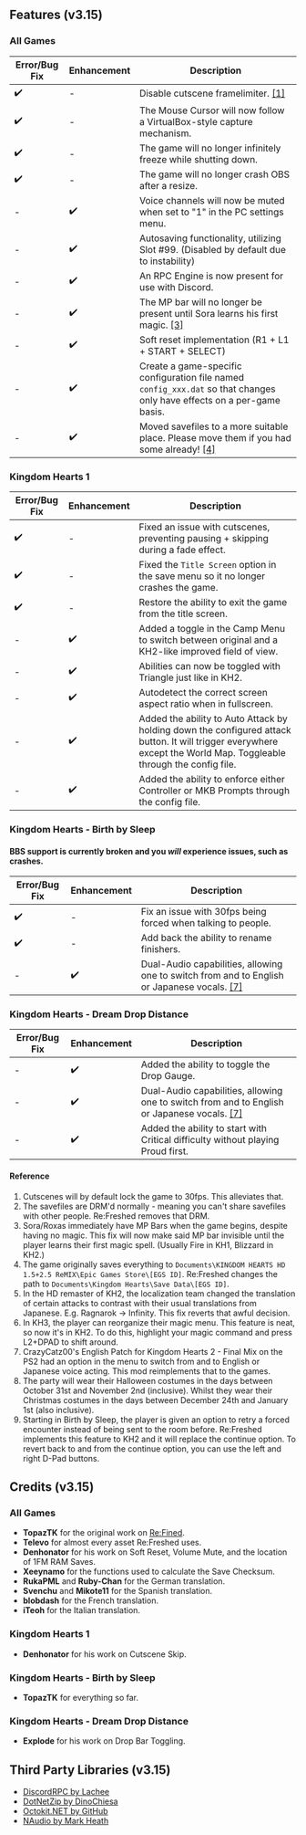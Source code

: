 ## Features (v3.15)

### All Games

| Error/Bug Fix | Enhancement | Description |
|---------------|-------------|-------------|
| :heavy_check_mark: | - | Disable cutscene framelimiter. [[1]](#reference) |
| :heavy_check_mark: | - | The Mouse Cursor will now follow a VirtualBox-style capture mechanism. |
| :heavy_check_mark: | - | The game will no longer infinitely freeze while shutting down. |
| :heavy_check_mark: | - | The game will no longer crash OBS after a resize. |
| - | :heavy_check_mark: | Voice channels will now be muted when set to "1" in the PC settings menu. |
| - | :heavy_check_mark: | Autosaving functionality, utilizing Slot #99. (Disabled by default due to instability) |
| - | :heavy_check_mark: | An RPC Engine is now present for use with Discord. |
| - | :heavy_check_mark: | The MP bar will no longer be present until Sora learns his first magic. [[3]](#reference)|
| - | :heavy_check_mark: | Soft reset implementation (R1 + L1 + START + SELECT) |
| - | :heavy_check_mark: | Create a game-specific configuration file named `config_xxx.dat` so that changes only have effects on a per-game basis. |
| - | :heavy_check_mark: | Moved savefiles to a more suitable place. Please move them if you had some already! [[4]](#reference) |

### Kingdom Hearts 1

| Error/Bug Fix | Enhancement | Description |
|---------|-------------|-------------|
| :heavy_check_mark: | - | Fixed an issue with cutscenes, preventing pausing + skipping during a fade effect. |
| :heavy_check_mark: | - | Fixed the `Title Screen` option in the save menu so it no longer crashes the game. |
| :heavy_check_mark: | - | Restore the ability to exit the game from the title screen. |
| - | :heavy_check_mark: | Added a toggle in the Camp Menu to switch between original and a KH2-like improved field of view. |
| - | :heavy_check_mark: | Abilities can now be toggled with Triangle just like in KH2. | 
| - | :heavy_check_mark: | Autodetect the correct screen aspect ratio when in fullscreen. |
| - | :heavy_check_mark: | Added the ability to Auto Attack by holding down the configured attack button. It will trigger everywhere except the World Map. Toggleable through the config file. |
| - | :heavy_check_mark: | Added the ability to enforce either Controller or MKB Prompts through the config file. |

### Kingdom Hearts - Birth by Sleep
#### BBS support is currently broken and you *will* experience issues, such as crashes.

| Error/Bug Fix | Enhancement | Description |
|---------|-------------|-------------|
| :heavy_check_mark: | - | Fix an issue with 30fps being forced when talking to people. | 
| :heavy_check_mark: | - | Add back the ability to rename finishers. |
| - | :heavy_check_mark: | Dual-Audio capabilities, allowing one to switch from and to English or Japanese vocals. [[7]](#reference) |  

### Kingdom Hearts - Dream Drop Distance

| Error/Bug Fix | Enhancement | Description |
|---------|-------------|-------------|
| - | :heavy_check_mark: | Added the ability to toggle the Drop Gauge. |
| - | :heavy_check_mark: | Dual-Audio capabilities, allowing one to switch from and to English or Japanese vocals. [[7]](#reference) | 
| - | :heavy_check_mark: | Added the ability to start with Critical difficulty without playing Proud first. |

#### Reference

1. Cutscenes will by default lock the game to 30fps. This alleviates that.
2. The savefiles are DRM'd normally - meaning you can't share savefiles with other people. Re:Freshed removes that DRM.
3. Sora/Roxas immediately have MP Bars when the game begins, despite having no magic. This fix will now make said MP bar invisible until the player learns their first magic spell. (Usually Fire in KH1, Blizzard in KH2.)
4. The game originally saves everything to `Documents\KINGDOM HEARTS HD 1.5+2.5 ReMIX\Epic Games Store\[EGS ID]`. Re:Freshed changes the path to `Documents\Kingdom Hearts\Save Data\[EGS ID]`.
5. In the HD remaster of KH2, the localization team changed the translation of certain attacks to contrast with their usual translations from Japanese. E.g. Ragnarok -> Infinity. This fix reverts that awful decision.
6. In KH3, the player can reorganize their magic menu. This feature is neat, so now it's in KH2. To do this, highlight your magic command and press L2+DPAD to shift around.
7. CrazyCatz00's English Patch for Kingdom Hearts 2 - Final Mix on the PS2 had an option in the menu to switch from and to English or Japanese voice acting. This mod reimplements that to the games.
8. The party will wear their Halloween costumes in the days between October 31st and November 2nd (inclusive). Whilst they wear their Christmas costumes in the days between December 24th and January 1st (also inclusive).
9. Starting in Birth by Sleep, the player is given an option to retry a forced encounter instead of being sent to the room before. Re:Freshed implements this feature to KH2 and it will replace the continue option. To revert back to and from the continue option, you can use the left and right D-Pad buttons.

## Credits (v3.15)

### All Games
- **TopazTK** for the original work on [Re:Fined](https://github.com/TopazTK/KH-ReFined).
- **Televo** for almost every asset Re:Freshed uses.
- **Denhonator** for his work on Soft Reset, Volume Mute, and the location of 1FM RAM Saves.
- **Xeeynamo** for the functions used to calculate the Save Checksum.
- **RukaPML** and **Ruby-Chan** for the German translation.
- **Svenchu** and **Mikote11** for the Spanish translation.
- **blobdash** for the French translation.
- **iTeoh** for the Italian translation.

### Kingdom Hearts 1
- **Denhonator** for his work on Cutscene Skip.

### Kingdom Hearts - Birth by Sleep
- **TopazTK** for everything so far.

### Kingdom Hearts - Dream Drop Distance
- **Explode** for his work on Drop Bar Toggling.

## Third Party Libraries (v3.15)

- [DiscordRPC by Lachee](https://github.com/Lachee/discord-rpc-csharp)
- [DotNetZip by DinoChiesa](https://github.com/DinoChiesa/DotNetZip)
- [Octokit.NET by GitHub](https://github.com/octokit/octokit.net)
- [NAudio by Mark Heath](https://github.com/naudio/NAudio)
